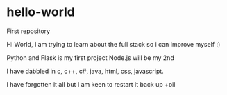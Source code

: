 # hello-world
First repository

Hi World,
I am trying to learn about the full stack so i can improve myself :)

Python and Flask is my first project
Node.js will be my 2nd

I have dabbled in c, c++, c#, java, html, css, javascript.

I have forgotten it all but I am keen to restart it back up +oil
